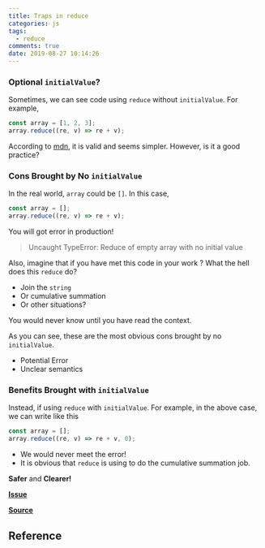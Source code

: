 ```yaml
---
title: Traps in reduce
categories: js
tags:
  - reduce
comments: true
date: 2019-08-27 10:14:26
---
```


### Optional `initialValue`?

Sometimes, we can see code using `reduce` without `initialValue`. For example,

```js
const array = [1, 2, 3];
array.reduce((re, v) => re + v);
```

According to [mdn](https://developer.mozilla.org/en-US/docs/Web/JavaScript/Reference/Global_Objects/Array/Reduce#Parameters), it is valid and seems simpler. However, is it a good practice?

### Cons Brought by No `initialValue`

In the real world, `array` could be `[]`. In this case,

```js
const array = [];
array.reduce((re, v) => re + v);
```

You will got error in production!

> Uncaught TypeError: Reduce of empty array with no initial value

Also, imagine that if you have met this code in your work ? What the hell does this `reduce` do?

- Join the `string`
- Or cumulative summation
- Or other situations?

You would never know until you have read the context.

As you can see, these are the most obvious cons brought by no `initialValue`.

- Potential Error
- Unclear semantics

### Benefits Brought with `initialValue`

Instead, if using `reduce` with `initialValue`. For example, in the above case, we can write like this

```js
const array = [];
array.reduce((re, v) => re + v, 0);
```

- We would never meet the error!
- It is obvious that `reduce` is using to do the cumulative summation job.

**Safer** and **Clearer!**

**[Issue](https://github.com/xianshenglu/blog/issues/97)**

**[Source](https://github.com/xianshenglu/blog/blob/master/source/_posts/traps-in-reduce.md)**

## Reference
